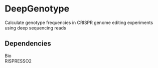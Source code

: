 # DeepGenotype
Calculate genotype frequencies in CRISPR genome editing experiments using deep sequencing reads

## Dependencies
Bio   
RISPRESSO2
